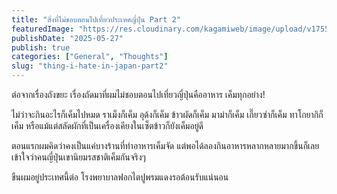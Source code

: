 ```yaml
---
title: "สิ่งที่ไม่ชอบตอนไปเที่ยวประเทศญี่ปุ่น Part 2"
featuredImage: "https://res.cloudinary.com/kagamiweb/image/upload/v1755266220/blog.coregamehd.com/thing-i-hate-in-japan-part2.jpg"
publishDate: "2025-05-27"
publish: true
categories: ["General", "Thoughts"]
slug: "thing-i-hate-in-japan-part2"
---
```


ต่อจากเรื่องถังขยะ เรื่องถัดมาที่ผมไม่ชอบตอนไปเที่ยวญี่ปุ่นคืออาหาร เค็มทุกอย่าง!

ไม่ว่าจะกินอะไรก็เค็มไปหมด ราเม็งก็เค็ม อุด้งก็เค็ม ข้าวผัดก็เค็ม มาม่าก็เค็ม เกี๊ยวซ่าก็เค็ม ทาโกยากิก็เค็ม หรือแม้แต่สลัดผักที่เป็นเครื่องเคียงในเซ็ตข้าวก็ยังเค็มอยู่ดี

ตอนแรกผมคิดว่าคงเป็นแค่บางร้านที่ทำอาหารเค็มจัด แต่พอได้ลองกินอาหารหลากหลายมากขึ้นก็เลยเข้าใจว่าคนญี่ปุ่นเขานิยมรสชาติเค็มกันจริงๆ 

ขืนผมอยู่ประเทศนี้ต่อ โรงพยาบาลฟอกไตปูพรมแดงรอต้อนรับแน่นอน